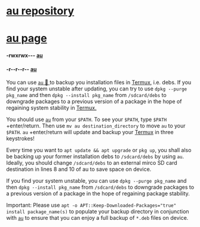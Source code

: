 <link rel="prerender" href="https://wae.github.io/au/">

# [au repository](https://github.com/WAE/au)
# [au page](https://wae.github.io/au/)


#### -rwxrwx--- [au](https://wae.github.io/au/au)
#### -r--r--r-- [au](https://raw.githubusercontent.com/WAE/au/master/au)


You can use [`au` 📲 ](https://github.com/WAE/au/blob/master/au) to backup you installation files in [Termux](https://github.com/search?q=Termux), i.e. debs. If you find your system unstable after updating, you can try to use `dpkg --purge pkg_name` and then `dpkg --install pkg_name` from `/sdcard/debs` to downgrade packages to a previous version of a package in the hope of regaining system stability in [Termux.](https://github.com/termux)

You should use [`au`](https://github.com/WAE/au/blob/master/au) from your `$PATH`. To see your `$PATH`, type `$PATH` +enter/return. Then use `mv au destination_directory` to move `au` to your `$PATH`. `au` +enter/return will update and backup your [Termux](https://github.com/termux/) in three keystrokes!

Every time you want to `apt update && apt upgrade` or `pkg up`, you shall also be backing up your former installation debs to `/sdcard/debs` by using `au`. Ideally, you should change `/sdcard/debs` to an external mirco SD card destination in lines 8 and 10 of au to save space on device.

If you find your system unstable, you can use `dpkg --purge pkg_name` and then `dpkg --install pkg_name` from `/sdcard/debs` to downgrade packages to a previous version of a package in the hope of regaining package stability.

Important: Please use `apt -o APT::Keep-Downloaded-Packages="true" install package_name(s)` to populate your backup directory in conjunction with [`au`](https://raw.githubusercontent.com/WAE/au/master/au) to ensure that you can enjoy a full backup of `*.deb` files on device.
<!-- README.md EOF -->
